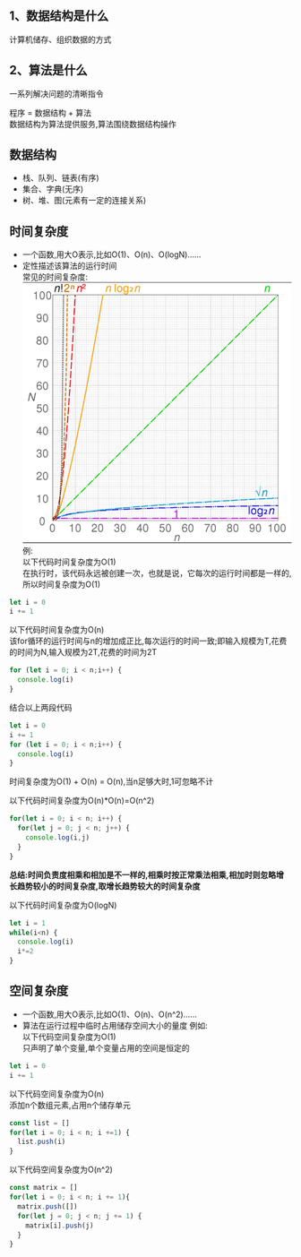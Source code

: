 ## 1、数据结构是什么
计算机储存、组织数据的方式  
## 2、算法是什么 
一系列解决问题的清晰指令

程序 = 数据结构 + 算法  
数据结构为算法提供服务,算法围绕数据结构操作
## 数据结构
- 栈、队列、链表(有序)
- 集合、字典(无序)
- 树、堆、图(元素有一定的连接关系)
## 时间复杂度
- 一个函数,用大O表示,比如O(1)、O(n)、O(logN)......  
- 定性描述该算法的运行时间  
常见的时间复杂度:
![时间复杂度](/docs/images/algorithm/time.jpg)
例:  
以下代码时间复杂度为O(1)  
在执行时，该代码永远被创建一次，也就是说，它每次的运行时间都是一样的,所以时间复杂度为O(1)
```js
let i = 0
i += 1
```

以下代码时间复杂度为O(n)  
该for循环的运行时间与n的增加成正比,每次运行的时间一致;即输入规模为T,花费的时间为N,输入规模为2T,花费的时间为2T  
```js
for (let i = 0; i < n;i++) {
  console.log(i)
}
```

结合以上两段代码  
```js
let i = 0
i += 1
for (let i = 0; i < n;i++) {
  console.log(i)
}
```
时间复杂度为O(1) + O(n) = O(n),当n足够大时,1可忽略不计

以下代码时间复杂度为O(n)*O(n)=O(n^2)
```js
for(let i = 0; i < n; i++) {
  for(let j = 0; j < n; j++) {
    console.log(i,j)
  }
}
```

**总结:时间负责度相乘和相加是不一样的,相乘时按正常乘法相乘,相加时则忽略增长趋势较小的时间复杂度,取增长趋势较大的时间复杂度**

以下代码时间复杂度为O(logN)
```js
let i = 1
while(i<n) {
  console.log(i)
  i*=2
}
```
## 空间复杂度
- 一个函数,用大O表示,比如O(1)、O(n)、O(n^2)......
- 算法在运行过程中临时占用储存空间大小的量度
例如:  
以下代码空间复杂度为O(1)  
只声明了单个变量,单个变量占用的空间是恒定的
```js
let i = 0
i += 1
```

以下代码空间复杂度为O(n)  
添加n个数组元素,占用n个储存单元
```js
const list = []
for(let i = 0; i < n; i +=1) {
  list.push(i)
}
```

以下代码空间复杂度为O(n^2)  
```js
const matrix = []
for(let i = 0; i < n; i += 1){
  matrix.push([])
  for(let j = 0; j < n; j += 1) {
    matrix[i].push(j)
  }
}
```